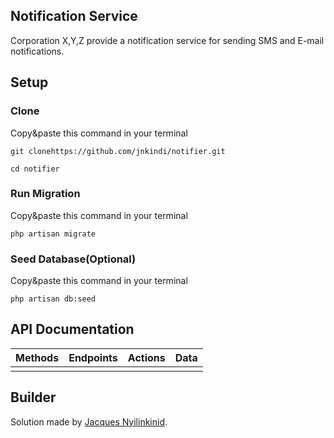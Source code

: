 ## Notification Service

Corporation X,Y,Z provide a notification service for sending SMS and E-mail notifications.

## Setup
### Clone
Copy&paste this command in your terminal

```git clonehttps://github.com/jnkindi/notifier.git```

```cd notifier```

### Run Migration
Copy&paste this command in your terminal

```php artisan migrate```

### Seed Database(Optional)
Copy&paste this command in your terminal

```php artisan db:seed```


## API Documentation
| Methods | Endpoints | Actions | Data |
| :----- | :----- | ----- | ----- |
|  |

## Builder

Solution made by [Jacques Nyilinkinid](http://jnkindilogs.xyz/).